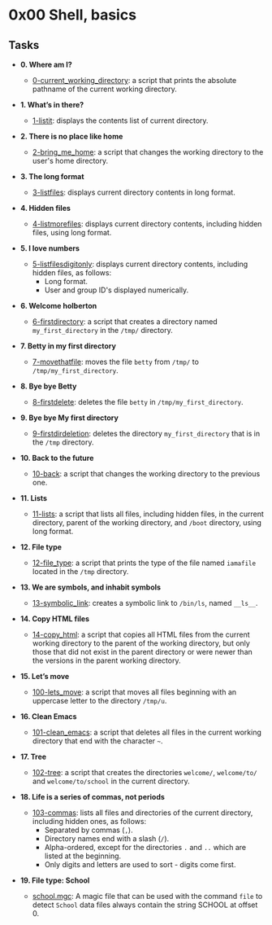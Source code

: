 # 0x00 Shell, basics

## Tasks

* **0. Where am I?**
  * [0-current_working_directory](./0-current_working_directory): a script that prints the absolute pathname of the current working directory.

* **1. What’s in there?**
  * [1-listit](./1-listit): displays the contents list of current directory.

* **2. There is no place like home**
  * [2-bring_me_home](./2-bring_me_home): a script that changes the working directory to the  user's home directory.

* **3. The long format**
  * [3-listfiles](./3-listfiles): displays current directory contents in  long format.

* **4. Hidden files**
  * [4-listmorefiles](./4-listmorefiles): displays current directory contents,
  including hidden files, using long format.

* **5. I love numbers**
  * [5-listfilesdigitonly](./5-listfilesdigitonly): displays current directory
  contents, including hidden files, as follows:
    * Long format.
    * User and group ID's displayed numerically.

* **6. Welcome holberton**
  * [6-firstdirectory](./6-firstdirectory): a script that creates a directory named `my_first_directory`  in the `/tmp/` directory.

* **7. Betty in my first directory**
  * [7-movethatfile](./7-movethatfile): moves the file `betty` from `/tmp/` to  `/tmp/my_first_directory`.

* **8. Bye bye Betty**
  * [8-firstdelete](./8-firstdelete): deletes the file `betty` in `/tmp/my_first_directory`.

* **9. Bye bye My first directory**
  * [9-firstdirdeletion](./9-firstdirdeletion): deletes the directory `my_first_directory` that is in the `/tmp` directory.

* **10. Back to the future**
  * [10-back](./10-back): a script that changes the working directory to the previous one.

* **11. Lists**
  * [11-lists](./11-lists): a script that lists all files, including hidden files, in the current directory, parent of the working directory, and `/boot` directory, using long format.

* **12. File type**
  * [12-file_type](./12-file_type): a script that prints the type of the file named  `iamafile` located in the `/tmp` directory.

* **13. We are symbols, and inhabit symbols**
  * [13-symbolic_link](./13-symbolic_link): creates a symbolic link to `/bin/ls`,  named `__ls__`.

* **14. Copy HTML files**
  * [14-copy_html](./14-copy_html): a script that copies all HTML files from the current  working directory to the parent of the working directory, but only those that  did not exist in the parent directory or were newer than the versions in the parent working directory.

* **15. Let’s move**
  * [100-lets_move](./100-lets_move): a script that moves all files beginning with an uppercase  letter to the directory `/tmp/u`.

* **16. Clean Emacs**
  * [101-clean_emacs](./101-clean_emacs): a script that deletes all files in the current working  directory that end with the character `~`.

* **17. Tree**
  * [102-tree](./102-tree): a script that creates the directories `welcome/`,  `welcome/to/` and `welcome/to/school` in the current directory.

* **18. Life is a series of commas, not periods**
  * [103-commas](./103-commas): lists all files and directories of the current  directory, including hidden ones, as follows:
    * Separated by commas (`,`).
    * Directory names end with a slash (`/`).
    * Alpha-ordered, except for the directories `.` and `..` which are listed at the beginning.
    * Only digits and letters are used to sort - digits come first.

* **19. File type: School**
  * [school.mgc](./school.mgc): A magic file that can be used with the command `file` to  detect `School` data files always contain the string SCHOOL at offset 0.
